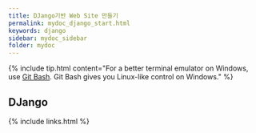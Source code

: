 ```yaml
---
title: DJango기반 Web Site 만들기
permalink: mydoc_django_start.html
keywords: django
sidebar: mydoc_sidebar
folder: mydoc
---
```


{% include tip.html content="For a better terminal emulator on Windows, use [Git Bash](https://git-for-windows.github.io/). Git Bash gives you Linux-like control on Windows." %}

## DJango


{% include links.html %}
